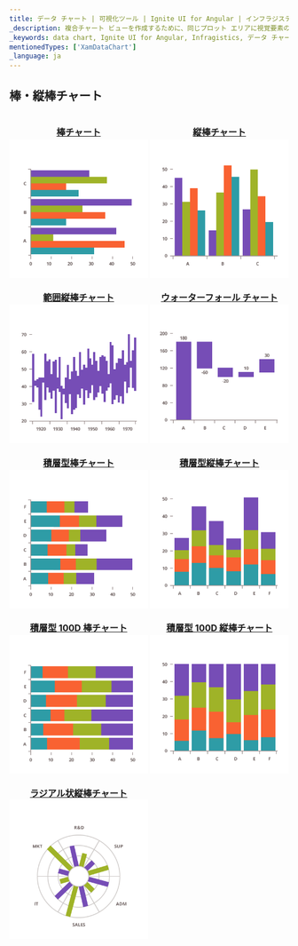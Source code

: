 ```yaml
---
title: データ チャート | 可視化ツール | Ignite UI for Angular | インフラジスティックス | 棒チャートと縦棒チャート
_description: 複合チャート ビューを作成するために、同じプロット エリアに視覚要素の複数のインスタンスを表示するエリア チャートを作成します。
_keywords: data chart, Ignite UI for Angular, Infragistics, データ チャート, インフラジスティックス
mentionedTypes: ['XamDataChart']
_language: ja
---
```


## 棒・縦棒チャート

<section class="feature__container">
    <style>
        .linkContent {
            display: flex;
            flex-flow: column;
            align-items: center;
        }
        .link {
            display: inline-block;
            font-size: 1.0rem;
        }
        img {
            width: 250px;
            height: 250px;
            margin-top: -20px;
        }
    </style>
    <body>
        <a class="link" href="data-chart-type-category-bar-series.md">
            <div class="linkContent">
                <h4>棒チャート</h4>
                <img src="../images/charts/data-chart-type-category-bar-series.png">
            </div>
        </a>
        <a class="link" href="data-chart-type-category-column-series.md">
            <div class="linkContent">
                <h4>縦棒チャート</h4>
                <img src="../images/charts/data-chart-type-category-column-series.png">
            </div>
        </a>
        <a class="link" href="data-chart-type-range-column-series.md">
            <div class="linkContent">
                <h4>範囲縦棒チャート</h4>
                <img src="../images/charts/data-chart-type-range-column-series.png">
            </div>
        </a>
        <a class="link" href="data-chart-type-category-waterfall-series.md">
            <div class="linkContent">
                <h4>ウォーターフォール チャート</h4>
                <img src="../images/charts/data-chart-type-category-waterfall-series.png">
            </div>
        </a>
        <br>
        <a class="link" href="data-chart-type-stacked-bar-series.md">
            <div class="linkContent">
                <h4>積層型棒チャート</h4>
                <img src="../images/charts/data-chart-type-stacked-bar-series.png">
            </div>
        </a>
        <a class="link" href="data-chart-type-stacked-column-series.md">
            <div class="linkContent">
                <h4>積層型縦棒チャート</h4>
                <img src="../images/charts/data-chart-type-stacked-column-series.png">
            </div>
        </a>
        <a class="link" href="data-chart-type-stacked-100-bar-series.md">
            <div class="linkContent">
                <h4>積層型 100D 棒チャート</h4>
                <img src="../images/charts/data-chart-type-stacked-100-bar-series.png">
            </div>
        </a>
        <a class="link" href="data-chart-type-stacked-100-column-series.md">
            <div class="linkContent">
                <h4>積層型 100D 縦棒チャート</h4>
                <img src="../images/charts/data-chart-type-stacked-100-column-series.png">
            </div>
        </a>
        <br>
        <a class="link" href="data-chart-type-radial-column-series.md">
            <div class="linkContent">
                <h4>ラジアル状縦棒チャート</h4>
                <img src="../images/charts/data-chart-type-radial-column-series.png">
            </div>
        </a>
    </body>
</section>

